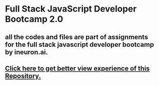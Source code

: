 # Full Stack JavaScript Developer Bootcamp 2.0

## all the codes and files are part of assignments for the full stack javascript developer bootcamp by ineuron.ai.


## [Click here to get better view experience of this Repository.](https://pankaj-kb.github.io/JSBootcamp/)
